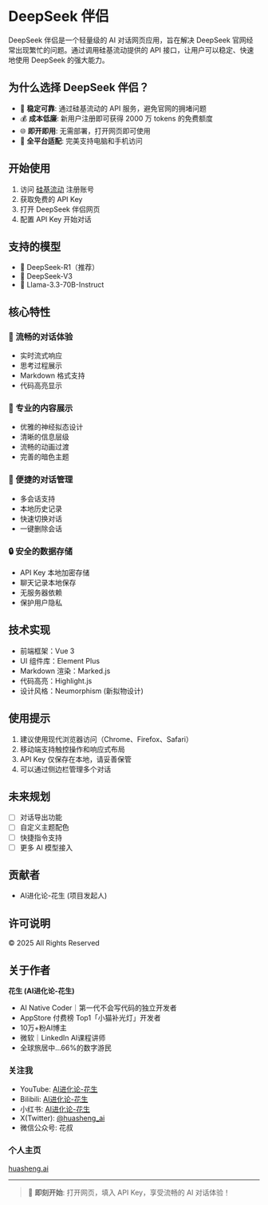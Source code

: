 # DeepSeek 伴侣

DeepSeek 伴侣是一个轻量级的 AI 对话网页应用，旨在解决 DeepSeek 官网经常出现繁忙的问题。通过调用硅基流动提供的 API 接口，让用户可以稳定、快速地使用 DeepSeek 的强大能力。

## 为什么选择 DeepSeek 伴侣？

- 🚀 **稳定可靠**: 通过硅基流动的 API 服务，避免官网的拥堵问题
- 💰 **成本低廉**: 新用户注册即可获得 2000 万 tokens 的免费额度
- 🌐 **即开即用**: 无需部署，打开网页即可使用
- 📱 **全平台适配**: 完美支持电脑和手机访问

## 开始使用

1. 访问 [硅基流动](https://cloud.siliconflow.cn/i/FuAPK085) 注册账号
2. 获取免费的 API Key
3. 打开 DeepSeek 伴侣网页
4. 配置 API Key 开始对话

## 支持的模型

- 🤖 DeepSeek-R1（推荐）
- 🎨 DeepSeek-V3
- 🌟 Llama-3.3-70B-Instruct

## 核心特性

### 💬 流畅的对话体验
- 实时流式响应
- 思考过程展示
- Markdown 格式支持
- 代码高亮显示

### 🎯 专业的内容展示
- 优雅的神经拟态设计
- 清晰的信息层级
- 流畅的动画过渡
- 完善的暗色主题

### 📂 便捷的对话管理
- 多会话支持
- 本地历史记录
- 快速切换对话
- 一键删除会话

### 🔒 安全的数据存储
- API Key 本地加密存储
- 聊天记录本地保存
- 无服务器依赖
- 保护用户隐私

## 技术实现

- 前端框架：Vue 3
- UI 组件库：Element Plus
- Markdown 渲染：Marked.js
- 代码高亮：Highlight.js
- 设计风格：Neumorphism (新拟物设计)

## 使用提示

1. 建议使用现代浏览器访问（Chrome、Firefox、Safari）
2. 移动端支持触控操作和响应式布局
3. API Key 仅保存在本地，请妥善保管
4. 可以通过侧边栏管理多个对话

## 未来规划

- [ ] 对话导出功能
- [ ] 自定义主题配色
- [ ] 快捷指令支持
- [ ] 更多 AI 模型接入

## 贡献者

- AI进化论-花生 (项目发起人)

## 许可说明

© 2025 All Rights Reserved

## 关于作者

**花生 (AI进化论-花生)**
- AI Native Coder｜第一代不会写代码的独立开发者
- AppStore 付费榜 Top1「小猫补光灯」开发者
- 10万+粉AI博主
- 微软｜LinkedIn AI课程讲师
- 全球旅居中...66%的数字游民

### 关注我
- YouTube: [AI进化论-花生](https://www.youtube.com/@alchain)
- Bilibili: [AI进化论-花生](https://space.bilibili.com/14097567)
- 小红书: [AI进化论-花生](https://www.xiaohongshu.com/user/profile/5abc6f17e8ac2b109179dfdf)
- X(Twitter): [@huasheng_ai](https://x.com/AlchainHust)
- 微信公众号: 花叔

### 个人主页
[huasheng.ai](https://www.huasheng.ai)

---

> 🎯 **即刻开始**: 打开网页，填入 API Key，享受流畅的 AI 对话体验！ 